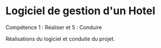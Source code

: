 # Logiciel de gestion d'un Hotel

Compétence 1 : Réaliser et 5 : Conduire

Réalisations du logiciel et conduite du projet.